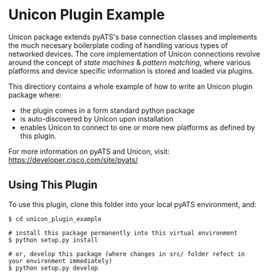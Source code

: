 # Unicon Plugin Example

Unicon package extends pyATS's base connection classes and implements the much
necesary boilerplate coding of handling various types of networked devices. The
core implementation of Unicon connections revolve around the concept of
*state machines* & *pattern matching*, where various platforms and device
specific information is stored and loaded via plugins.

This directiory contains a whole example of how to write an Unicon plugin 
package where:

- the plugin comes in a form standard python package
- is auto-discovered by Unicon upon installation
- enables Unicon to connect to one or more new platforms as defined by this
  plugin.

For more information on pyATS and Unicon, visit: 
https://developer.cisco.com/site/pyats/

## Using This Plugin

To use this plugin, clone this folder into your local pyATS environment, and:

```
$ cd unicon_plugin_example

# install this package permanently into this virtual environment
$ python setup.py install

# or, develop this package (where changes in src/ folder refect in your environment immediately)
$ python setup.py develop
```
